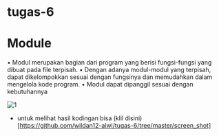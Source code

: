 # tugas-6
# Module
• Modul merupakan bagian dari program yang berisi fungsi-fungsi yang dibuat pada file terpisah. • Dengan adanya modul-modul yang terpisah, dapat dikelompokkan sesuai dengan fungsinya dan memudahkan dalam mengelola kode program. • Modul dapat dipanggil sesuai dengan kebutuhannya

![1](https://user-images.githubusercontent.com/56942922/72740758-e8a00f80-3bd8-11ea-9a7f-1d7211ebe12f.png)
* untuk melihat hasil kodingan bisa (klil disini)[https://github.com/wildan12-alwi/tugas-6/tree/master/screen_shot]
